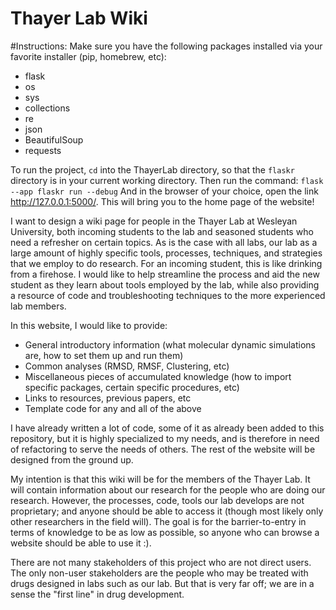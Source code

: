 # Thayer Lab Wiki

#Instructions:
Make sure you have the following packages installed via your favorite installer (pip, homebrew, etc):
* flask
* os
* sys
* collections
* re
* json
* BeautifulSoup
* requests

To run the project, `cd` into the ThayerLab directory, so that the `flaskr` directory is in your current working directory. Then run the command:
```flask --app flaskr run --debug```
And in the browser of your choice, open the link http://127.0.0.1:5000/. This will bring you to the home page of the website!

I want to design a wiki page for people in the Thayer Lab at Wesleyan University, both incoming students to the lab and seasoned students who need a refresher on certain topics. As is the case with all labs, our lab as a large amount of highly specific tools, processes, techniques, and strategies that we employ to do research. For an incoming student, this is like drinking from a firehose. I would like to help streamline the process and aid the new student as they learn about tools employed by the lab, while also providing a resource of code and troubleshooting techniques to the more experienced lab members.

In this website, I would like to provide:
* General introductory information (what molecular dynamic simulations are, how to set them up and run them)
* Common analyses (RMSD, RMSF, Clustering, etc)
* Miscellaneous pieces of accumulated knowledge (how to import specific packages, certain specific procedures, etc)
* Links to resources, previous papers, etc
* Template code for any and all of the above

I have already written a lot of code, some of it as already been added to this repository, but it is highly specialized to my needs, and is therefore in need of refactoring to serve the needs of others. The rest of the website will be designed from the ground up.

My intention is that this wiki will be for the members of the Thayer Lab. It will contain information about our research for the people who are doing our research. However, the processes, code, tools our lab develops are not proprietary; and anyone should be able to access it (though most likely only other researchers in the field will). The goal is for the barrier-to-entry in terms of knowledge to be as low as possible, so anyone who can browse a website should be able to use it :).

There are not many stakeholders of this project who are not direct users. The only non-user stakeholders are the people who may be treated with drugs designed in labs such as our lab. But that is very far off; we are in a sense the "first line" in drug development. 
